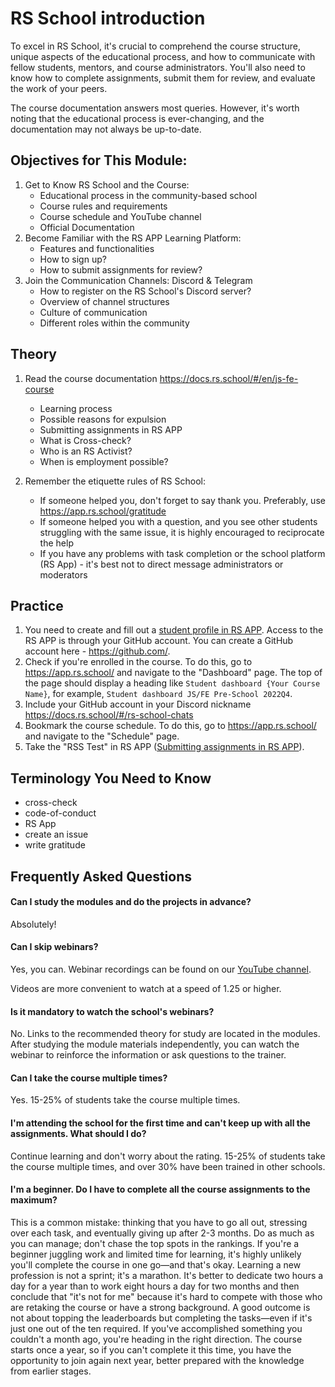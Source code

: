 # RS School introduction

To excel in RS School, it's crucial to comprehend the course structure, unique aspects of the educational process, and how to communicate with fellow students, mentors, and course administrators. You'll also need to know how to complete assignments, submit them for review, and evaluate the work of your peers.

The course documentation answers most queries. However, it's worth noting that the educational process is ever-changing, and the documentation may not always be up-to-date.

## Objectives for This Module:

1. Get to Know RS School and the Course:
    - Educational process in the community-based school
    - Course rules and requirements
    - Course schedule and YouTube channel
    - Official Documentation
2. Become Familiar with the RS APP Learning Platform:
    - Features and functionalities
    - How to sign up?
    - How to submit assignments for review?
3. Join the Communication Channels: Discord & Telegram
    - How to register on the RS School's Discord server?
    - Overview of channel structures
    - Culture of communication
    - Different roles within the community

## Theory

1. Read the course documentation https://docs.rs.school/#/en/js-fe-course
    - Learning process
    - Possible reasons for expulsion
    - Submitting assignments in RS APP
    - What is Cross-check?
    - Who is an RS Activist?
    - When is employment possible?
   
2. Remember the etiquette rules of RS School:
    - If someone helped you, don't forget to say thank you. Preferably, use https://app.rs.school/gratitude
    - If someone helped you with a question, and you see other students struggling with the same issue, it is highly encouraged to reciprocate the help
    - If you have any problems with task completion or the school platform (RS App) - it's best not to direct message administrators or moderators

## Practice

1. You need to create and fill out a [student profile in RS APP](https://app.rs.school/registry/student). Access to the RS APP is through your GitHub account. You can create a GitHub account here - https://github.com/.
2. Check if you're enrolled in the course. To do this, go to https://app.rs.school/ and navigate to the "Dashboard" page. The top of the page should display a heading like `Student dashboard {Your Course Name}`, for example, `Student dashboard JS/FE Pre-School 2022Q4`.
3. Include your GitHub account in your Discord nickname https://docs.rs.school/#/rs-school-chats
4. Bookmark the course schedule. To do this, go to https://app.rs.school/ and navigate to the "Schedule" page.
5. Take the "RSS Test" in RS APP ([Submitting assignments in RS APP](https://docs.rs.school/#/rs-app-tasks?id=%d0%a2%d0%b5%d1%81%d1%82%d1%8b)).

## Terminology You Need to Know

- cross-check
- code-of-conduct
- RS App
- create an issue
- write gratitude

## Frequently Asked Questions

#### Can I study the modules and do the projects in advance?

Absolutely!

#### Can I skip webinars?

Yes, you can. Webinar recordings can be found on our [YouTube channel](https://youtube.com/c/rollingscopesschool).

Videos are more convenient to watch at a speed of 1.25 or higher.

#### Is it mandatory to watch the school's webinars?

No. Links to the recommended theory for study are located in the modules. After studying the module materials independently, you can watch the webinar to reinforce the information or ask questions to the trainer.

#### Can I take the course multiple times?

Yes. 15-25% of students take the course multiple times.

#### I'm attending the school for the first time and can't keep up with all the assignments. What should I do?

Continue learning and don't worry about the rating. 15-25% of students take the course multiple times, and over 30% have been trained in other schools.

#### I'm a beginner. Do I have to complete all the course assignments to the maximum?

This is a common mistake: thinking that you have to go all out, stressing over each task, and eventually giving up after 2-3 months. Do as much as you can manage; don't chase the top spots in the rankings. If you're a beginner juggling work and limited time for learning, it's highly unlikely you'll complete the course in one go—and that's okay. Learning a new profession is not a sprint; it's a marathon. It's better to dedicate two hours a day for a year than to work eight hours a day for two months and then conclude that "it's not for me" because it's hard to compete with those who are retaking the course or have a strong background. A good outcome is not about topping the leaderboards but completing the tasks—even if it's just one out of the ten required. If you've accomplished something you couldn't a month ago, you're heading in the right direction. The course starts once a year, so if you can't complete it this time, you have the opportunity to join again next year, better prepared with the knowledge from earlier stages.
